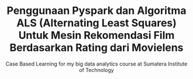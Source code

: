 # <center> Penggunaan Pyspark dan Algoritma ALS (Alternating Least Squares) Untuk Mesin Rekomendasi Film Berdasarkan Rating dari Movielens
<center> Case Based Learning for my big data analytics course at Sumatera Institute of Technology


